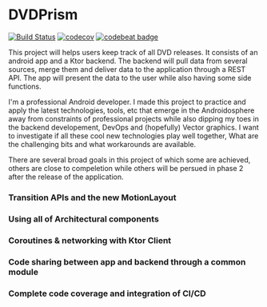 # DVDPrism
[![Build Status](https://travis-ci.com/saied89/FilmCompass.svg?branch=master)](https://travis-ci.com/saied89/FilmCompass)
[![codecov](https://codecov.io/gh/saied89/FilmCompass/branch/master/graph/badge.svg)](https://codecov.io/gh/saied89/FilmCompass) [![codebeat badge](https://codebeat.co/badges/8b43d9a1-1fb1-4a72-bf89-ca1ec9ae56a7)](https://codebeat.co/projects/github-com-saied89-filmcompass-master)

This project will helps users keep track of all DVD releases. It consists of an android app and a Ktor backend. The backend will pull data from several sources, merge them and deliver data to the application through a REST API. The app will present the data to the user while also having some side functions.

I'm a professional Android developer. I made this project to practice and apply the latest technologies, tools, etc that emerge in the Androidosphere away from constraints of professional projects while also dipping my toes in the backend developement, DevOps and (hopefully) Vector graphics. I want to investigate if all these cool new technologies play well together, What are the challenging bits and what workarounds are available.

There are several broad goals in this project of which some are achieved, others are close to compeletion while others will be persued in phase 2 after the release of the application.

### Transition APIs and the new MotionLayout

### Using all of Architectural components

### Coroutines & networking with Ktor Client

### Code sharing between app and backend through a common module

### Complete code coverage and integration of CI/CD




